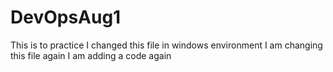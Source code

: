 # DevOpsAug1
This is to practice
I changed this file in windows environment
I am changing this file again
I am adding a code again
